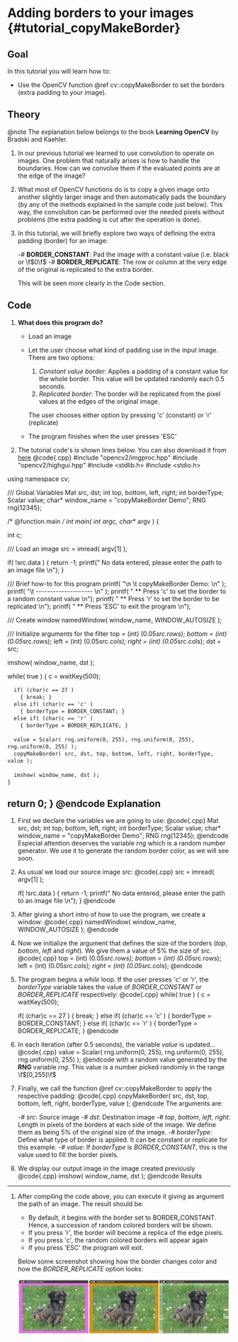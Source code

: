 Adding borders to your images {#tutorial_copyMakeBorder}
=============================

Goal
----

In this tutorial you will learn how to:

-   Use the OpenCV function @ref cv::copyMakeBorder to set the borders (extra padding to your
    image).

Theory
------

@note The explanation below belongs to the book **Learning OpenCV** by Bradski and Kaehler.

1.  In our previous tutorial we learned to use convolution to operate on images. One problem that
    naturally arises is how to handle the boundaries. How can we convolve them if the evaluated
    points are at the edge of the image?
2.  What most of OpenCV functions do is to copy a given image onto another slightly larger image and
    then automatically pads the boundary (by any of the methods explained in the sample code just
    below). This way, the convolution can be performed over the needed pixels without problems (the
    extra padding is cut after the operation is done).
3.  In this tutorial, we will briefly explore two ways of defining the extra padding (border) for an
    image:

    -#  **BORDER_CONSTANT**: Pad the image with a constant value (i.e. black or \f$0\f$
    -#  **BORDER_REPLICATE**: The row or column at the very edge of the original is replicated to
        the extra border.

    This will be seen more clearly in the Code section.

Code
----

1.  **What does this program do?**
    -   Load an image
    -   Let the user choose what kind of padding use in the input image. There are two options:

        1.  *Constant value border*: Applies a padding of a constant value for the whole border.
            This value will be updated randomly each 0.5 seconds.
        2.  *Replicated border*: The border will be replicated from the pixel values at the edges of
            the original image.

        The user chooses either option by pressing 'c' (constant) or 'r' (replicate)
    -   The program finishes when the user presses 'ESC'

2.  The tutorial code's is shown lines below. You can also download it from
    [here](https://github.com/Itseez/opencv/tree/master/samples/cpp/tutorial_code/ImgTrans/copyMakeBorder_demo.cpp)
@code{.cpp}
#include "opencv2/imgproc.hpp"
#include "opencv2/highgui.hpp"
#include <stdlib.h>
#include <stdio.h>

using namespace cv;

/// Global Variables
Mat src, dst;
int top, bottom, left, right;
int borderType;
Scalar value;
char* window_name = "copyMakeBorder Demo";
RNG rng(12345);

/* @function main  */
int main( int argc, char** argv )
{

  int c;

  /// Load an image
  src = imread( argv[1] );

  if( !src.data )
  { return -1;
    printf(" No data entered, please enter the path to an image file \n");
  }

  /// Brief how-to for this program
  printf( "\n \t copyMakeBorder Demo: \n" );
  printf( "\t -------------------- \n" );
  printf( " ** Press 'c' to set the border to a random constant value \n");
  printf( " ** Press 'r' to set the border to be replicated \n");
  printf( " ** Press 'ESC' to exit the program \n");

  /// Create window
  namedWindow( window_name, WINDOW_AUTOSIZE );

  /// Initialize arguments for the filter
  top = (int) (0.05*src.rows); bottom = (int) (0.05*src.rows);
  left = (int) (0.05*src.cols); right = (int) (0.05*src.cols);
  dst = src;

  imshow( window_name, dst );

  while( true )
    {
      c = waitKey(500);

      if( (char)c == 27 )
        { break; }
      else if( (char)c == 'c' )
        { borderType = BORDER_CONSTANT; }
      else if( (char)c == 'r' )
        { borderType = BORDER_REPLICATE; }

      value = Scalar( rng.uniform(0, 255), rng.uniform(0, 255), rng.uniform(0, 255) );
      copyMakeBorder( src, dst, top, bottom, left, right, borderType, value );

      imshow( window_name, dst );
    }

  return 0;
}
@endcode
Explanation
-----------

1.  First we declare the variables we are going to use:
    @code{.cpp}
    Mat src, dst;
    int top, bottom, left, right;
    int borderType;
    Scalar value;
    char* window_name = "copyMakeBorder Demo";
    RNG rng(12345);
    @endcode
    Especial attention deserves the variable *rng* which is a random number generator. We use it to
    generate the random border color, as we will see soon.

2.  As usual we load our source image *src*:
    @code{.cpp}
    src = imread( argv[1] );

    if( !src.data )
    { return -1;
      printf(" No data entered, please enter the path to an image file \n");
    }
    @endcode
3.  After giving a short intro of how to use the program, we create a window:
    @code{.cpp}
    namedWindow( window_name, WINDOW_AUTOSIZE );
    @endcode
4.  Now we initialize the argument that defines the size of the borders (*top*, *bottom*, *left* and
    *right*). We give them a value of 5% the size of *src*.
    @code{.cpp}
    top = (int) (0.05*src.rows); bottom = (int) (0.05*src.rows);
    left = (int) (0.05*src.cols); right = (int) (0.05*src.cols);
    @endcode
5.  The program begins a *while* loop. If the user presses 'c' or 'r', the *borderType* variable
    takes the value of *BORDER_CONSTANT* or *BORDER_REPLICATE* respectively:
    @code{.cpp}
    while( true )
     {
       c = waitKey(500);

       if( (char)c == 27 )
         { break; }
       else if( (char)c == 'c' )
         { borderType = BORDER_CONSTANT; }
       else if( (char)c == 'r' )
         { borderType = BORDER_REPLICATE; }
    @endcode
6.  In each iteration (after 0.5 seconds), the variable *value* is updated...
    @code{.cpp}
    value = Scalar( rng.uniform(0, 255), rng.uniform(0, 255), rng.uniform(0, 255) );
    @endcode
    with a random value generated by the **RNG** variable *rng*. This value is a number picked
    randomly in the range \f$[0,255]\f$

7.  Finally, we call the function @ref cv::copyMakeBorder to apply the respective padding:
    @code{.cpp}
    copyMakeBorder( src, dst, top, bottom, left, right, borderType, value );
    @endcode
    The arguments are:

    -#  *src*: Source image
    -#  *dst*: Destination image
    -#  *top*, *bottom*, *left*, *right*: Length in pixels of the borders at each side of the image.
        We define them as being 5% of the original size of the image.
    -#  *borderType*: Define what type of border is applied. It can be constant or replicate for
        this example.
    -#  *value*: If *borderType* is *BORDER_CONSTANT*, this is the value used to fill the border
        pixels.

8.  We display our output image in the image created previously
    @code{.cpp}
    imshow( window_name, dst );
    @endcode
Results
-------

1.  After compiling the code above, you can execute it giving as argument the path of an image. The
    result should be:

    -   By default, it begins with the border set to BORDER_CONSTANT. Hence, a succession of random
        colored borders will be shown.
    -   If you press 'r', the border will become a replica of the edge pixels.
    -   If you press 'c', the random colored borders will appear again
    -   If you press 'ESC' the program will exit.

    Below some screenshot showing how the border changes color and how the *BORDER_REPLICATE*
    option looks:

    ![image](images/CopyMakeBorder_Tutorial_Results.jpg)
